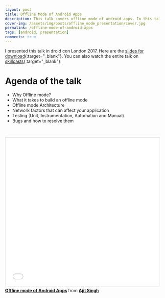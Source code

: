 ```yaml
---
layout: post
title: Offline Mode Of Android Apps
description: This talk covers offline mode of android apps. In this talk I talked about, what it takes to build offline mode and how to design its architecture.
cover-img: /assets/img/posts/offline_mode_presentation/cover.jpg
permalink: /offline-mode-of-android-apps
tags: [android, presentation]
comments: true
---
```


I presented this talk in droid con London 2017. Here are the [slides for download](/assets/img/posts/offline_mode_presentation/presentation.pdf){:target="_blank"}. You can also watch the entire talk on [skillcasts](https://skillsmatter.com/skillscasts/10667-bridging-the-gaps-online-to-offline-world-of-mobile-apps){:target="_blank"}.

# Agenda of the talk

* Why Offline mode?
* What it takes to build an offline mode
* Offline mode Architecture
* Network factors that can affect your application
* Testing (Unit, Instrumentation, Automation and Manual)
* Bugs and how to resolve them

&nbsp;
<iframe src="//www.slideshare.net/slideshow/embed_code/key/ynpcL1GMZsknhi" width="595" height="485" frameborder="0" marginwidth="0" marginheight="0" scrolling="no" style="border:1px solid #CCC; border-width:1px; margin-bottom:5px; max-width: 100%;" allowfullscreen> </iframe> <div style="margin-bottom:5px"> <strong> <a href="//www.slideshare.net/secret/ynpcL1GMZsknhi" title="Offline mode of Android Apps" target="_blank">Offline mode of Android Apps</a> </strong> from <strong><a href="https://www.slideshare.net/saroyaajit" target="_blank">Ajit Singh</a></strong> </div>

&nbsp;